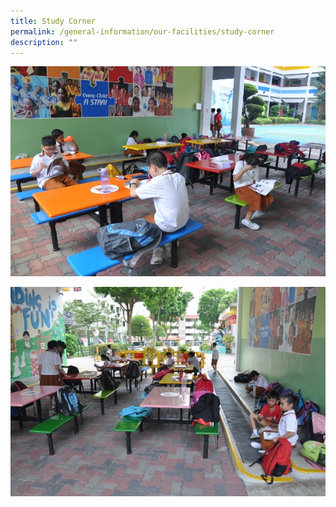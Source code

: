 ```yaml
---
title: Study Corner
permalink: /general-information/our-facilities/study-corner
description: ""
---
```

![Study Corner](/images/Study%20Corner1.jpg)

![Study Corner](/images/Study%20Corner2.jpg)